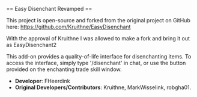 == Easy Disenchant Revamped ==

This project is open-source and forked from the original project on GitHub here: https://github.com/Kruithne/EasyDisenchant

With the approval of Kruithne I was allowed to make a fork and bring it out as EasyDisenchant2

This add-on provides a quality-of-life interface for disenchanting items. To access the interface, simply type '/disenchant' in chat, or use the button provided on the enchanting trade skill window.

* **Developer**: FHeerdink
* **Original Developers/Contributors**: Kruithne, MarkWisselink, robgha01.
